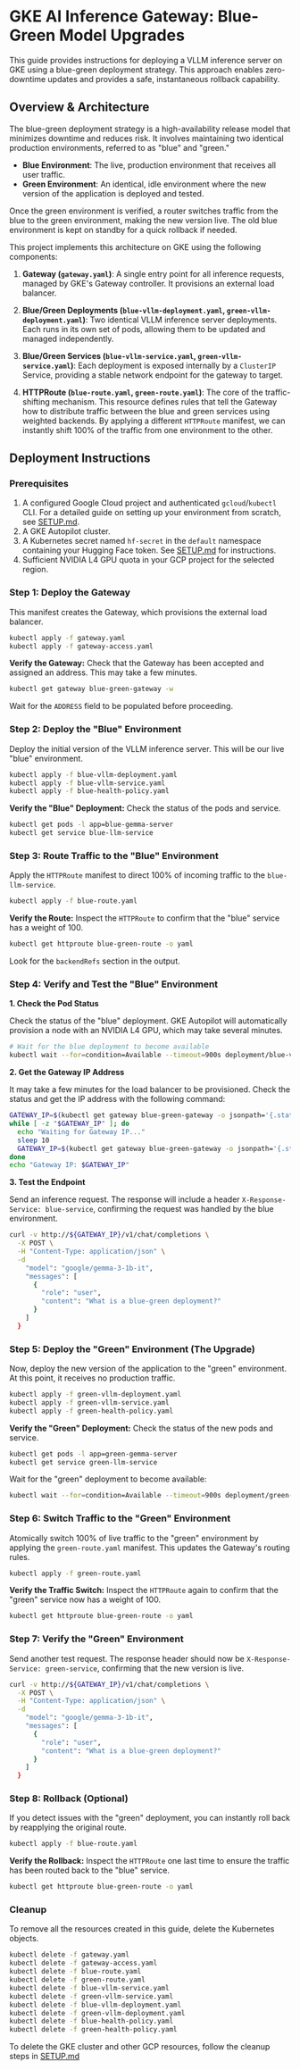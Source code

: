 # GKE AI Inference Gateway: Blue-Green Model Upgrades

This guide provides instructions for deploying a VLLM inference server on GKE using a blue-green deployment strategy. This approach enables zero-downtime updates and provides a safe, instantaneous rollback capability.

## Overview & Architecture

The blue-green deployment strategy is a high-availability release model that minimizes downtime and reduces risk. It involves maintaining two identical production environments, referred to as "blue" and "green."

-   **Blue Environment**: The live, production environment that receives all user traffic.
-   **Green Environment**: An identical, idle environment where the new version of the application is deployed and tested.

Once the green environment is verified, a router switches traffic from the blue to the green environment, making the new version live. The old blue environment is kept on standby for a quick rollback if needed.

This project implements this architecture on GKE using the following components:

1.  **Gateway (`gateway.yaml`)**: A single entry point for all inference requests, managed by GKE's Gateway controller. It provisions an external load balancer.

2.  **Blue/Green Deployments (`blue-vllm-deployment.yaml`, `green-vllm-deployment.yaml`)**: Two identical VLLM inference server deployments. Each runs in its own set of pods, allowing them to be updated and managed independently.

3.  **Blue/Green Services (`blue-vllm-service.yaml`, `green-vllm-service.yaml`)**: Each deployment is exposed internally by a `ClusterIP` Service, providing a stable network endpoint for the gateway to target.

4.  **HTTPRoute (`blue-route.yaml`, `green-route.yaml`)**: The core of the traffic-shifting mechanism. This resource defines rules that tell the Gateway how to distribute traffic between the blue and green services using weighted backends. By applying a different `HTTPRoute` manifest, we can instantly shift 100% of the traffic from one environment to the other.

## Deployment Instructions

### Prerequisites

1.  A configured Google Cloud project and authenticated `gcloud`/`kubectl` CLI. For a detailed guide on setting up your environment from scratch, see [SETUP.md](SETUP.md).
2.  A GKE Autopilot cluster.
3.  A Kubernetes secret named `hf-secret` in the `default` namespace containing your Hugging Face token. See [SETUP.md](SETUP.md) for instructions.
4.  Sufficient NVIDIA L4 GPU quota in your GCP project for the selected region.

### Step 1: Deploy the Gateway

This manifest creates the Gateway, which provisions the external load balancer.

```bash
kubectl apply -f gateway.yaml
kubectl apply -f gateway-access.yaml
```

**Verify the Gateway:**
Check that the Gateway has been accepted and assigned an address. This may take a few minutes.
```bash
kubectl get gateway blue-green-gateway -w
```
Wait for the `ADDRESS` field to be populated before proceeding.

### Step 2: Deploy the "Blue" Environment

Deploy the initial version of the VLLM inference server. This will be our live "blue" environment.

```bash
kubectl apply -f blue-vllm-deployment.yaml
kubectl apply -f blue-vllm-service.yaml
kubectl apply -f blue-health-policy.yaml
```

**Verify the "Blue" Deployment:**
Check the status of the pods and service.
```bash
kubectl get pods -l app=blue-gemma-server
kubectl get service blue-llm-service
```

### Step 3: Route Traffic to the "Blue" Environment

Apply the `HTTPRoute` manifest to direct 100% of incoming traffic to the `blue-llm-service`.

```bash
kubectl apply -f blue-route.yaml
```

**Verify the Route:**
Inspect the `HTTPRoute` to confirm that the "blue" service has a weight of 100.
```bash
kubectl get httproute blue-green-route -o yaml
```
Look for the `backendRefs` section in the output.

### Step 4: Verify and Test the "Blue" Environment

**1. Check the Pod Status**

Check the status of the "blue" deployment. GKE Autopilot will automatically provision a node with an NVIDIA L4 GPU, which may take several minutes.

```bash
# Wait for the blue deployment to become available
kubectl wait --for=condition=Available --timeout=900s deployment/blue-vllm-gemma-deployment
```

**2. Get the Gateway IP Address**

It may take a few minutes for the load balancer to be provisioned. Check the status and get the IP address with the following command:

```bash
GATEWAY_IP=$(kubectl get gateway blue-green-gateway -o jsonpath='{.status.addresses[0].value}')
while [ -z "$GATEWAY_IP" ]; do
  echo "Waiting for Gateway IP..."
  sleep 10
  GATEWAY_IP=$(kubectl get gateway blue-green-gateway -o jsonpath='{.status.addresses[0].value}')
done
echo "Gateway IP: $GATEWAY_IP"
```

**3. Test the Endpoint**

Send an inference request. The response will include a header `X-Response-Service: blue-service`, confirming the request was handled by the blue environment.

```bash
curl -v http://${GATEWAY_IP}/v1/chat/completions \
  -X POST \
  -H "Content-Type: application/json" \
  -d 
    "model": "google/gemma-3-1b-it",
    "messages": [
      {
        "role": "user",
        "content": "What is a blue-green deployment?"
      }
    ]
  }
```

### Step 5: Deploy the "Green" Environment (The Upgrade)

Now, deploy the new version of the application to the "green" environment. At this point, it receives no production traffic.

```bash
kubectl apply -f green-vllm-deployment.yaml
kubectl apply -f green-vllm-service.yaml
kubectl apply -f green-health-policy.yaml
```

**Verify the "Green" Deployment:**
Check the status of the new pods and service.
```bash
kubectl get pods -l app=green-gemma-server
kubectl get service green-llm-service
```

Wait for the "green" deployment to become available:
```bash
kubectl wait --for=condition=Available --timeout=900s deployment/green-vllm-gemma-deployment
```

### Step 6: Switch Traffic to the "Green" Environment

Atomically switch 100% of live traffic to the "green" environment by applying the `green-route.yaml` manifest. This updates the Gateway's routing rules.

```bash
kubectl apply -f green-route.yaml
```

**Verify the Traffic Switch:**
Inspect the `HTTPRoute` again to confirm that the "green" service now has a weight of 100.
```bash
kubectl get httproute blue-green-route -o yaml
```

### Step 7: Verify the "Green" Environment

Send another test request. The response header should now be `X-Response-Service: green-service`, confirming that the new version is live.

```bash
curl -v http://${GATEWAY_IP}/v1/chat/completions \
  -X POST \
  -H "Content-Type: application/json" \
  -d 
    "model": "google/gemma-3-1b-it",
    "messages": [
      {
        "role": "user",
        "content": "What is a blue-green deployment?"
      }
    ]
  }
```

### Step 8: Rollback (Optional)

If you detect issues with the "green" deployment, you can instantly roll back by reapplying the original route.

```bash
kubectl apply -f blue-route.yaml
```

**Verify the Rollback:**
Inspect the `HTTPRoute` one last time to ensure the traffic has been routed back to the "blue" service.
```bash
kubectl get httproute blue-green-route -o yaml
```

### Cleanup

To remove all the resources created in this guide, delete the Kubernetes objects.

```bash
kubectl delete -f gateway.yaml
kubectl delete -f gateway-access.yaml
kubectl delete -f blue-route.yaml
kubectl delete -f green-route.yaml
kubectl delete -f blue-vllm-service.yaml
kubectl delete -f green-vllm-service.yaml
kubectl delete -f blue-vllm-deployment.yaml
kubectl delete -f green-vllm-deployment.yaml
kubectl delete -f blue-health-policy.yaml
kubectl delete -f green-health-policy.yaml
```

To delete the GKE cluster and other GCP resources, follow the cleanup steps in [SETUP.md](SETUP.md)

